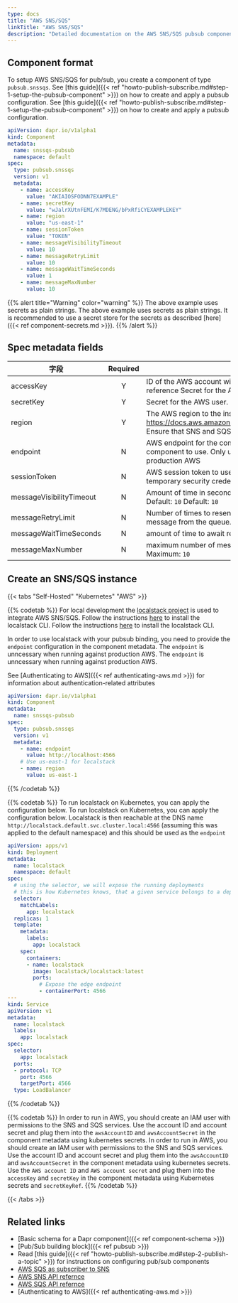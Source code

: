 ```yaml
---
type: docs
title: "AWS SNS/SQS"
linkTitle: "AWS SNS/SQS"
description: "Detailed documentation on the AWS SNS/SQS pubsub component"
---
```


## Component format
To setup AWS SNS/SQS for pub/sub, you create a component of type `pubsub.snssqs`. See [this guide]({{< ref "howto-publish-subscribe.md#step-1-setup-the-pubsub-component" >}}) on how to create and apply a pubsub configuration. See [this guide]({{< ref "howto-publish-subscribe.md#step-1-setup-the-pubsub-component" >}}) on how to create and apply a pubsub configuration.

```yaml
apiVersion: dapr.io/v1alpha1
kind: Component
metadata:
  name: snssqs-pubsub
  namespace: default
spec:
  type: pubsub.snssqs
  version: v1
  metadata:
    - name: accessKey
      value: "AKIAIOSFODNN7EXAMPLE"
    - name: secretKey
      value: "wJalrXUtnFEMI/K7MDENG/bPxRfiCYEXAMPLEKEY"
    - name: region
      value: "us-east-1"
    - name: sessionToken
      value: "TOKEN"
    - name: messageVisibilityTimeout
      value: 10
    - name: messageRetryLimit
      value: 10      
    - name: messageWaitTimeSeconds
      value: 1
    - name: messageMaxNumber
      value: 10 
```

{{% alert title="Warning" color="warning" %}}
The above example uses secrets as plain strings. The above example uses secrets as plain strings. It is recommended to use a secret store for the secrets as described [here]({{< ref component-secrets.md >}}).
{{% /alert %}}

## Spec metadata fields

| 字段                       | Required | Details                                                                                                                                                                                                                                                                                                        | 示例                                           |
| ------------------------ |:--------:| -------------------------------------------------------------------------------------------------------------------------------------------------------------------------------------------------------------------------------------------------------------------------------------------------------------- | -------------------------------------------- |
| accessKey                |    Y     | ID of the AWS account with appropriate permissions to SNS and SQS. Can be `secretKeyRef` to use a secret reference Secret for the AWS user. Can be `secretKeyRef` to use a secret reference                                                                                                                    | `"AKIAIOSFODNN7EXAMPLE"`                     |
| secretKey                |    Y     | Secret for the AWS user. Can be `secretKeyRef` to use a secret reference                                                                                                                                                                                                                                       | `"wJalrXUtnFEMI/K7MDENG/bPxRfiCYEXAMPLEKEY"` |
| region                   |    Y     | The AWS region to the instance. The AWS region to the instance. See this page for valid regions: https://docs.aws.amazon.com/AmazonRDS/latest/UserGuide/Concepts.RegionsAndAvailabilityZones.html. Ensure that SNS and SQS are available in that region. Ensure that SNS and SQS are available in that region. | `"us-east-1"`                                |
| endpoint                 |    N     | AWS endpoint for the component to use. Only used for local development. AWS endpoint for the component to use. Only used for local development. The `endpoint` is unncessary when running against production AWS                                                                                               | `"http://localhost:4566"`                    |
| sessionToken             |    N     | AWS session token to use.  AWS session token to use.  A session token is only required if you are using temporary security credentials.                                                                                                                                                                        | `"TOKEN"`                                    |
| messageVisibilityTimeout |    N     | Amount of time in seconds that a message is hidden from receive requests after it is sent to a subscriber. Default: `10` Default: `10`                                                                                                                                                                         | `10`                                         |
| messageRetryLimit        |    N     | Number of times to resend a message after processing of that message fails before removing that message from the queue. Default: `10` Default: `10`                                                                                                                                                            | `10`                                         |
| messageWaitTimeSeconds   |    N     | amount of time to await receipt of a message before making another request. Default: `1` Default: `1`                                                                                                                                                                                                          | `1`                                          |
| messageMaxNumber         |    N     | maximum number of messages to receive from the queue at a time. Default: `10`, Maximum: `10` Default: `10`, Maximum: `10`                                                                                                                                                                                      | `10`                                         |

## Create an SNS/SQS instance

{{< tabs "Self-Hosted" "Kubernetes" "AWS" >}}

{{% codetab %}}
For local development the [localstack project](https://github.com/localstack/localstack) is used to integrate AWS SNS/SQS. Follow the instructions [here](https://github.com/localstack/localstack#installing) to install the localstack CLI. Follow the instructions [here](https://github.com/localstack/localstack#installing) to install the localstack CLI.

In order to use localstack with your pubsub binding, you need to provide the `endpoint` configuration in the component metadata. The `endpoint` is unncessary when running against production AWS. The `endpoint` is unncessary when running against production AWS.

See [Authenticating to AWS]({{< ref authenticating-aws.md >}}) for information about authentication-related attributes

```yaml
apiVersion: dapr.io/v1alpha1
kind: Component
metadata:
  name: snssqs-pubsub
spec:
  type: pubsub.snssqs
  version: v1
  metadata:
    - name: endpoint
      value: http://localhost:4566
    # Use us-east-1 for localstack
    - name: region
      value: us-east-1
```
{{% /codetab %}}

{{% codetab %}}
To run localstack on Kubernetes, you can apply the configuration below. To run localstack on Kubernetes, you can apply the configuration below. Localstack is then reachable at the DNS name `http://localstack.default.svc.cluster.local:4566` (assuming this was applied to the default namespace) and this should be used as the `endpoint`
```yaml
apiVersion: apps/v1
kind: Deployment
metadata:
  name: localstack
  namespace: default
spec:
  # using the selector, we will expose the running deployments
  # this is how Kubernetes knows, that a given service belongs to a deployment
  selector:
    matchLabels:
      app: localstack
  replicas: 1
  template:
    metadata:
      labels:
        app: localstack
    spec:
      containers:
      - name: localstack
        image: localstack/localstack:latest
        ports:
          # Expose the edge endpoint
          - containerPort: 4566
---
kind: Service
apiVersion: v1
metadata:
  name: localstack
  labels:
    app: localstack
spec:
  selector:
    app: localstack
  ports:
  - protocol: TCP
    port: 4566
    targetPort: 4566
  type: LoadBalancer

```
{{% /codetab %}}

{{% codetab %}}
In order to run in AWS, you should create an IAM user with permissions to the SNS and SQS services. Use the account ID and account secret and plug them into the `awsAccountID` and `awsAccountSecret` in the component metadata using kubernetes secrets. In order to run in AWS, you should create an IAM user with permissions to the SNS and SQS services. Use the account ID and account secret and plug them into the `awsAccountID` and `awsAccountSecret` in the component metadata using kubernetes secrets. Use the `AWS account ID` and `AWS account secret` and plug them into the `accessKey` and `secretKey` in the component metadata using Kubernetes secrets and `secretKeyRef`.
{{% /codetab %}}

{{< /tabs >}}

## Related links
- [Basic schema for a Dapr component]({{< ref component-schema >}})
- [Pub/Sub building block]({{< ref pubsub >}})
- Read [this guide]({{< ref "howto-publish-subscribe.md#step-2-publish-a-topic" >}}) for instructions on configuring pub/sub components
- [AWS SQS as subscriber to SNS](https://docs.aws.amazon.com/sns/latest/dg/sns-sqs-as-subscriber.html)
- [AWS SNS API refernce](https://docs.aws.amazon.com/sns/latest/api/Welcome.html)
- [AWS SQS API refernce](https://docs.aws.amazon.com/AWSSimpleQueueService/latest/APIReference/Welcome.html)
- [Authenticating to AWS]({{< ref authenticating-aws.md >}})

